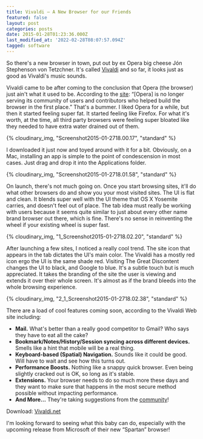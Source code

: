 ```yaml
---
title: Vivaldi – A New Browser for our Friends
featured: false
layout: post
categories: posts
date: 2015-01-28T01:23:36.000Z
last_modified_at: '2022-02-28T08:07:57.094Z'
tagged: software
---
```


So there's a new browser in town, put out by ex Opera big cheese Jón Stephenson von Tetzchner. It's called [Vivaldi](https://vivaldi.net) and so far, it looks just as good as Vivaldi's music sounds.

Vivaldi came to be after coming to the conclusion that Opera (the browser) just ain't what it used to be. According to the [site](https://vivaldi.net): “[Opera] is no longer serving its community of users and contributors who helped build the browser in the first place.” That's a bummer. I liked Opera for a while, but then it started feeling super fat. It started feeling like Firefox. For what it's worth, at the time, all third party browsers were feeling super bloated like they needed to have extra water drained out of them.

{% cloudinary_img, "Screenshot2015-01-2718.00.17", "standard" %}

I downloaded it just now and toyed around with it for a bit. Obviously, on a Mac, installing an app is simple to the point of condescension in most cases. Just drag and drop it into the Applications folder.

{% cloudinary_img, "Screenshot2015-01-2718.01.58", "standard" %}

On launch, there's not much going on. Once you start browsing sites, it'll do what other browsers do and show you your most visited sites. The UI is flat and clean. It blends super well with the UI theme that OS X Yosemite carries, and doesn't feel out of place. The tab idea must really be working with users because it seems quite similar to just about every other name brand browser out there, which is fine. There's no sense in reinventing the wheel if your existing wheel is super fast.

{% cloudinary_img, "1_Screenshot2015-01-2718.02.20", "standard" %}

After launching a few sites, I noticed a really cool trend. The site icon that appears in the tab dictates the UI's main color. The Vivaldi has a mostly red icon ergo the UI is the same shade red. Visiting The Great Discontent changes the UI to black, and Google to blue. It's a subtle touch but is much appreciated. It takes the branding of the site the user is viewing and extends it over their whole screen. It's almost as if the brand bleeds into the whole browsing experience.

{% cloudinary_img, "2_1_Screenshot2015-01-2718.02.38", "standard" %}

There are a load of cool features coming soon, according to the Vivaldi Web site including:

- **Mail.** What's better than a really good competitor to Gmail? Who says they have to eat all the cake?
- **Bookmark/Notes/History/Session syncing across different devices.** Smells like a hint that mobile will be a real thing.
- **Keyboard-based (Spatial) Navigation.** Sounds like it could be good. Will have to wait and see how this turns out.
- **Performance Boosts.** Nothing like a snappy quick browser. Even being slightly cracked out is OK, so long as it's stable.
- **Extensions.** Your browser needs to do so much more these days and they want to make sure that happens in the most secure method possible without impacting performance.
- **And More…** They're taking suggestions from the [community](https://vivaldi.net/forum)!

Download: [Vivaldi.net](https://vivaldi.net)

I'm looking forward to seeing what this baby can do, especially with the upcoming release from Microsoft of their new “Spartan” browser!

